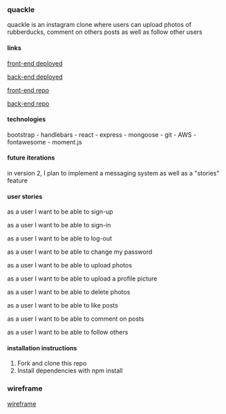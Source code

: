 ### quackle

quackle is an instagram clone where users can upload photos of rubberducks, comment on others posts as well as follow other users

#### links

[front-end deployed](https://mmarsden89.github.io/quackle-client/#/)

[back-end deployed](https://duck-pics.herokuapp.com/)

[front-end repo](https://github.com/mmarsden89/quackle-client)

[back-end repo](https://github.com/mmarsden89/quackle-api)

#### technologies

bootstrap - handlebars - react - express - mongoose - git - AWS - fontawesome - moment.js

#### future iterations

in version 2, I plan to implement a messaging system as well as a "stories" feature

#### user stories

as a user I want to be able to sign-up

as a user I want to be able to sign-in

as a user I want to be able to log-out

as a user I want to be able to change my password

as a user I want to be able to upload photos

as a user I want to be able to upload a profile picture

as a user I want to be able to delete photos

as a user I want to be able to like posts

as a user I want to be able to comment on posts

as a user I want to be able to follow others

#### installation instructions

1. Fork and clone this repo
2. Install dependencies with npm install

### wireframe

[wireframe](https://i.imgur.com/KhzP2Sz.jpg)
